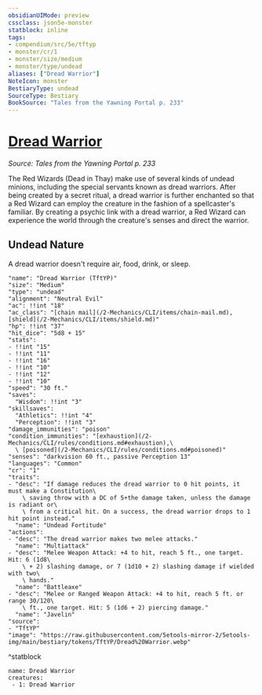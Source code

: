 ```yaml
---
obsidianUIMode: preview
cssclass: json5e-monster
statblock: inline
tags:
- compendium/src/5e/tftyp
- monster/cr/1
- monster/size/medium
- monster/type/undead
aliases: ["Dread Warrior"]
NoteIcon: monster
BestiaryType: undead
SourceType: Bestiary
BookSource: "Tales from the Yawning Portal p. 233"
---
```

# [Dread Warrior](2-Mechanics/CLI/bestiary/undead/dread-warrior-tftyp.md)
*Source: Tales from the Yawning Portal p. 233*  

The Red Wizards (Dead in Thay) make use of several kinds of undead minions, including the special servants known as dread warriors. After being created by a secret ritual, a dread warrior is further enchanted so that a Red Wizard can employ the creature in the fashion of a spellcaster's familiar. By creating a psychic link with a dread warrior, a Red Wizard can experience the world through the creature's senses and direct the warrior.

## Undead Nature

A dread warrior doesn't require air, food, drink, or sleep.

```statblock
"name": "Dread Warrior (TftYP)"
"size": "Medium"
"type": "undead"
"alignment": "Neutral Evil"
"ac": !!int "18"
"ac_class": "[chain mail](/2-Mechanics/CLI/items/chain-mail.md), [shield](/2-Mechanics/CLI/items/shield.md)"
"hp": !!int "37"
"hit_dice": "5d8 + 15"
"stats":
- !!int "15"
- !!int "11"
- !!int "16"
- !!int "10"
- !!int "12"
- !!int "10"
"speed": "30 ft."
"saves":
  "Wisdom": !!int "3"
"skillsaves":
  "Athletics": !!int "4"
  "Perception": !!int "3"
"damage_immunities": "poison"
"condition_immunities": "[exhaustion](/2-Mechanics/CLI/rules/conditions.md#exhaustion),\
  \ [poisoned](/2-Mechanics/CLI/rules/conditions.md#poisoned)"
"senses": "darkvision 60 ft., passive Perception 13"
"languages": "Common"
"cr": "1"
"traits":
- "desc": "If damage reduces the dread warrior to 0 hit points, it must make a Constitution\
    \ saving throw with a DC of 5+the damage taken, unless the damage is radiant or\
    \ from a critical hit. On a success, the dread warrior drops to 1 hit point instead."
  "name": "Undead Fortitude"
"actions":
- "desc": "The dread warrior makes two melee attacks."
  "name": "Multiattack"
- "desc": "Melee Weapon Attack: +4 to hit, reach 5 ft., one target. Hit: 6 (1d8\
    \ + 2) slashing damage, or 7 (1d10 + 2) slashing damage if wielded with two\
    \ hands."
  "name": "Battleaxe"
- "desc": "Melee or Ranged Weapon Attack: +4 to hit, reach 5 ft. or range 30/120\
    \ ft., one target. Hit: 5 (1d6 + 2) piercing damage."
  "name": "Javelin"
"source":
- "TftYP"
"image": "https://raw.githubusercontent.com/5etools-mirror-2/5etools-img/main/bestiary/tokens/TftYP/Dread%20Warrior.webp"
```
^statblock

```encounter-table
name: Dread Warrior
creatures:
 - 1: Dread Warrior
```